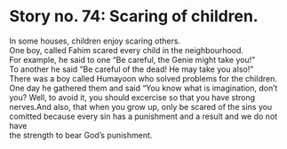 Story no. 74: Scaring of children.
==================================

In some houses, children enjoy scaring others.  
 One boy, called Fahim scared every child in the neighbourhood.  
 For example, he said to one “Be careful, the Genie might take you!”  
 To another he said “Be careful of the dead! He may take you also!”  
 There was a boy called Humayoon who solved problems for the children.  
 One day he gathered them and said “You know what is imagination, don’t
you? Well, to avoid it, you should excercise so that you have strong
nerves.And also, that when you grow up, only be scared of the sins you
comitted because every sin has a punishment and a result and we do not
have  
 the strength to bear God’s punishment.


